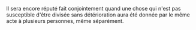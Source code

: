   
 Il sera encore réputé fait conjointement quand une chose qui n'est pas susceptible d'être divisée sans détérioration aura été donnée par le même acte à plusieurs personnes, même séparément.  

  
